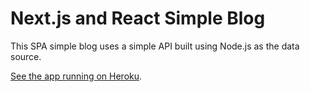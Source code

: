 # Next.js and React Simple Blog

This SPA simple blog uses a simple API built using Node.js as the data source.

[See the app running on Heroku](https://simple-blog-maha.herokuapp.com/).
